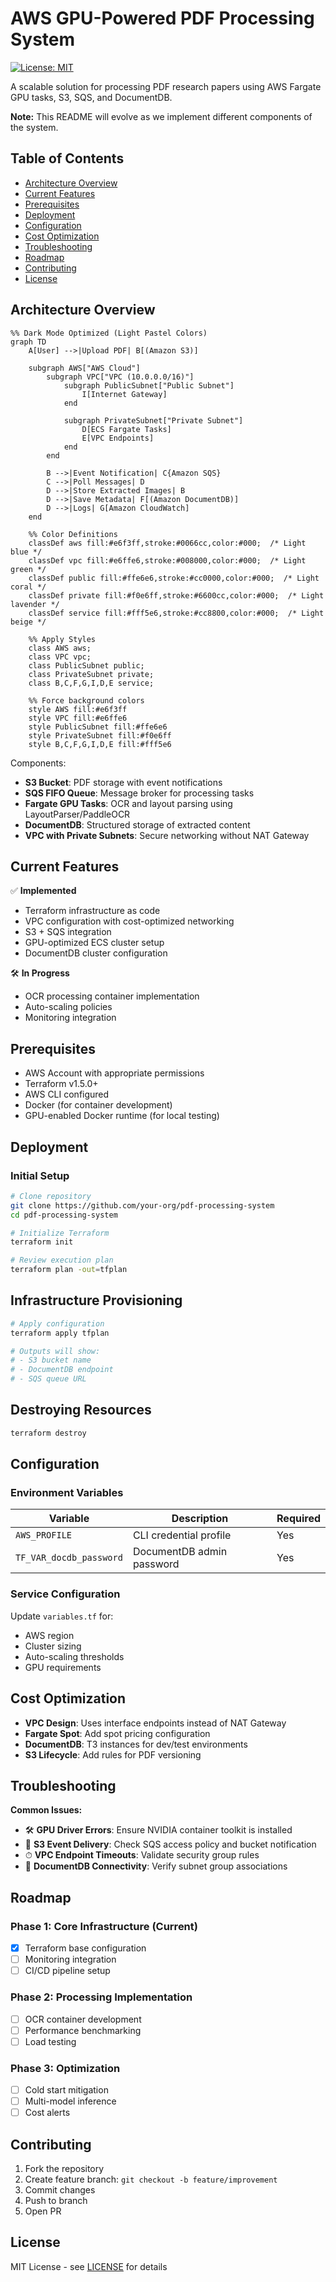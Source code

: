# AWS GPU-Powered PDF Processing System

[![License: MIT](https://img.shields.io/badge/License-MIT-yellow.svg)](https://opensource.org/licenses/MIT)

A scalable solution for processing PDF research papers using AWS Fargate GPU tasks, S3, SQS, and DocumentDB.

**Note:** This README will evolve as we implement different components of the system.

## Table of Contents
- [Architecture Overview](#architecture-overview)
- [Current Features](#current-features)
- [Prerequisites](#prerequisites)
- [Deployment](#deployment)
- [Configuration](#configuration)
- [Cost Optimization](#cost-optimization)
- [Troubleshooting](#troubleshooting)
- [Roadmap](#roadmap)
- [Contributing](#contributing)
- [License](#license)

## Architecture Overview
```mermaid
%% Dark Mode Optimized (Light Pastel Colors)
graph TD
    A[User] -->|Upload PDF| B[(Amazon S3)]
    
    subgraph AWS["AWS Cloud"]
        subgraph VPC["VPC (10.0.0.0/16)"]
            subgraph PublicSubnet["Public Subnet"]
                I[Internet Gateway]
            end
            
            subgraph PrivateSubnet["Private Subnet"]
                D[ECS Fargate Tasks]
                E[VPC Endpoints]
            end
        end
        
        B -->|Event Notification| C{Amazon SQS}
        C -->|Poll Messages| D
        D -->|Store Extracted Images| B
        D -->|Save Metadata| F[(Amazon DocumentDB)]
        D -->|Logs| G[Amazon CloudWatch]
    end
    
    %% Color Definitions
    classDef aws fill:#e6f3ff,stroke:#0066cc,color:#000;  /* Light blue */
    classDef vpc fill:#e6ffe6,stroke:#008000,color:#000;  /* Light green */
    classDef public fill:#ffe6e6,stroke:#cc0000,color:#000;  /* Light coral */
    classDef private fill:#f0e6ff,stroke:#6600cc,color:#000;  /* Light lavender */
    classDef service fill:#fff5e6,stroke:#cc8800,color:#000;  /* Light beige */
    
    %% Apply Styles
    class AWS aws;
    class VPC vpc;
    class PublicSubnet public;
    class PrivateSubnet private;
    class B,C,F,G,I,D,E service;
    
    %% Force background colors
    style AWS fill:#e6f3ff
    style VPC fill:#e6ffe6
    style PublicSubnet fill:#ffe6e6
    style PrivateSubnet fill:#f0e6ff
    style B,C,F,G,I,D,E fill:#fff5e6
```

Components:
- **S3 Bucket**: PDF storage with event notifications
- **SQS FIFO Queue**: Message broker for processing tasks
- **Fargate GPU Tasks**: OCR and layout parsing using LayoutParser/PaddleOCR
- **DocumentDB**: Structured storage of extracted content
- **VPC with Private Subnets**: Secure networking without NAT Gateway

## Current Features
✅ **Implemented**  
- Terraform infrastructure as code
- VPC configuration with cost-optimized networking
- S3 + SQS integration
- GPU-optimized ECS cluster setup
- DocumentDB cluster configuration

🛠 **In Progress**  
- OCR processing container implementation
- Auto-scaling policies
- Monitoring integration

## Prerequisites
- AWS Account with appropriate permissions
- Terraform v1.5.0+
- AWS CLI configured
- Docker (for container development)
- GPU-enabled Docker runtime (for local testing)

## Deployment

### Initial Setup
```bash
# Clone repository
git clone https://github.com/your-org/pdf-processing-system
cd pdf-processing-system

# Initialize Terraform
terraform init

# Review execution plan
terraform plan -out=tfplan
```
## Infrastructure Provisioning
```bash
# Apply configuration
terraform apply tfplan

# Outputs will show:
# - S3 bucket name
# - DocumentDB endpoint
# - SQS queue URL
```
## Destroying Resources
```bash
terraform destroy
```
## Configuration

### Environment Variables
| Variable               | Description                     | Required |
|------------------------|---------------------------------|----------|
| `AWS_PROFILE`          | CLI credential profile          | Yes      |
| `TF_VAR_docdb_password`| DocumentDB admin password       | Yes      |

### Service Configuration
Update `variables.tf` for:
- AWS region
- Cluster sizing
- Auto-scaling thresholds
- GPU requirements

## Cost Optimization
- **VPC Design**: Uses interface endpoints instead of NAT Gateway  
- **Fargate Spot**: Add spot pricing configuration  
- **DocumentDB**: T3 instances for dev/test environments  
- **S3 Lifecycle**: Add rules for PDF versioning  

## Troubleshooting
**Common Issues:**  
- 🛠 **GPU Driver Errors**: Ensure NVIDIA container toolkit is installed  
- 📨 **S3 Event Delivery**: Check SQS access policy and bucket notification  
- ⏱ **VPC Endpoint Timeouts**: Validate security group rules  
- 🔌 **DocumentDB Connectivity**: Verify subnet group associations  

## Roadmap
### Phase 1: Core Infrastructure (Current)
- [x] Terraform base configuration  
- [ ] Monitoring integration  
- [ ] CI/CD pipeline setup  

### Phase 2: Processing Implementation
- [ ] OCR container development  
- [ ] Performance benchmarking  
- [ ] Load testing  

### Phase 3: Optimization
- [ ] Cold start mitigation  
- [ ] Multi-model inference  
- [ ] Cost alerts  

## Contributing
1. Fork the repository  
2. Create feature branch: `git checkout -b feature/improvement`  
3. Commit changes  
4. Push to branch  
5. Open PR  

## License  
MIT License - see [LICENSE](LICENSE) for details
